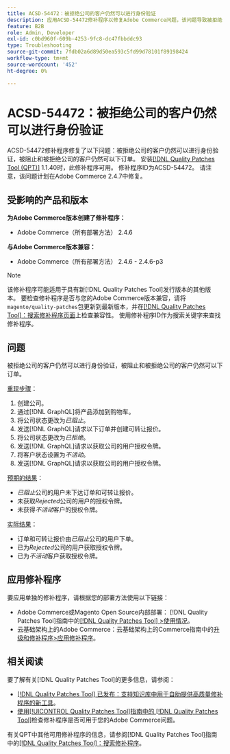 ```yaml
---
title: ACSD-54472：被拒绝公司的客户仍然可以进行身份验证
description: 应用ACSD-54472修补程序以修复Adobe Commerce问题，该问题导致被拒绝公司的客户仍然可以执行身份验证，被阻止和被拒绝公司的客户仍然可以下订单。
feature: B2B
role: Admin, Developer
exl-id: c0bd960f-609b-4253-9fc8-dc47fbbddc93
type: Troubleshooting
source-git-commit: 7fdb02a6d89d50ea593c5fd99d78101f89198424
workflow-type: tm+mt
source-wordcount: '452'
ht-degree: 0%

---
```


# ACSD-54472：被拒绝公司的客户仍然可以进行身份验证

ACSD-54472修补程序修复了以下问题：被拒绝公司的客户仍然可以进行身份验证，被阻止和被拒绝公司的客户仍然可以下订单。 安装[[!DNL Quality Patches Tool (QPT)]](https://experienceleague.adobe.com/zh-hans/docs/commerce-operations/tools/quality-patches-tool/quality-patches-tool-to-self-serve-quality-patches) 1.1.40时，此修补程序可用。 修补程序ID为ACSD-54472。 请注意，该问题计划在Adobe Commerce 2.4.7中修复。

## 受影响的产品和版本

**为Adobe Commerce版本创建了修补程序：**

* Adobe Commerce（所有部署方法） 2.4.6

**与Adobe Commerce版本兼容：**

* Adobe Commerce（所有部署方法） 2.4.6 - 2.4.6-p3

>[!NOTE]
>
>该修补程序可能适用于具有新[!DNL Quality Patches Tool]发行版本的其他版本。 要检查修补程序是否与您的Adobe Commerce版本兼容，请将`magento/quality-patches`包更新到最新版本，并在[[!DNL Quality Patches Tool]：搜索修补程序页面](https://experienceleague.adobe.com/tools/commerce-quality-patches/index.html?lang=zh-Hans)上检查兼容性。 使用修补程序ID作为搜索关键字来查找修补程序。

## 问题

被拒绝公司的客户仍然可以进行身份验证，被阻止和被拒绝公司的客户仍然可以下订单。

<u>重现步骤</u>：

1. 创建公司。
1. 通过[!DNL GraphQL]将产品添加到购物车。
1. 将公司状态更改为&#x200B;*已阻止*。
1. 发送[!DNL GraphQL]请求以下订单并创建可转让报价。
1. 将公司状态更改为&#x200B;*已拒绝*。
1. 发送[!DNL GraphQL]请求以获取公司的用户授权令牌。
1. 将客户状态设置为&#x200B;*不活动*。
1. 发送[!DNL GraphQL]请求以获取公司的用户授权令牌。

<u>预期的结果</u>：

* *已阻止*&#x200B;公司的用户未下达订单和可转让报价。
* 未获取&#x200B;*Rejected*&#x200B;公司的用户的授权令牌。
* 未获得&#x200B;*不活动*&#x200B;客户的授权令牌。

<u>实际结果</u>：

* 订单和可转让报价由&#x200B;*已阻止*&#x200B;公司的用户下单。
* 已为&#x200B;*Rejected*&#x200B;公司的用户获取授权令牌。
* 已为&#x200B;*不活动*&#x200B;客户获取授权令牌。

## 应用修补程序

要应用单独的修补程序，请根据您的部署方法使用以下链接：

* Adobe Commerce或Magento Open Source内部部署： [!DNL Quality Patches Tool]指南中的[[!DNL Quality Patches Tool] >使用情况](/help/tools/quality-patches-tool/usage.md)。
* 云基础架构上的Adobe Commerce：云基础架构上的Commerce指南中的[升级和修补程序>应用修补程序](https://experienceleague.adobe.com/docs/commerce-cloud-service/user-guide/develop/upgrade/apply-patches.html?lang=zh-Hans)。

## 相关阅读

要了解有关[!DNL Quality Patches Tool]的更多信息，请参阅：

* [[!DNL Quality Patches Tool] 已发布：支持知识库中用于自助提供高质量修补程序的新工具](https://experienceleague.adobe.com/zh-hans/docs/commerce-operations/tools/quality-patches-tool/quality-patches-tool-to-self-serve-quality-patches)。
* [使用[!UICONTROL Quality Patches Tool]指南中的 [!DNL Quality Patches Tool]](/help/tools/quality-patches-tool/patches-available-in-qpt/check-patch-for-magento-issue-with-magento-quality-patches.md)检查修补程序是否可用于您的Adobe Commerce问题。


有关QPT中其他可用修补程序的信息，请参阅[!DNL Quality Patches Tool]指南中的[[!DNL Quality Patches Tool]：搜索修补程序](https://experienceleague.adobe.com/tools/commerce-quality-patches/index.html?lang=zh-Hans)。
